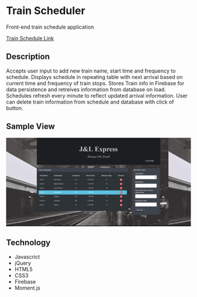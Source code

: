 # Train Scheduler
Front-end train schedule application

[Train Schedule Link](https://jliip51.github.io/Train-Schedule/ "Train-Schedule Link")

## Description
Accepts user input to add new train name, start time and frequency to schedule.  Displays schedule in repeating table with next arrival based on current time and frequency of train stops. Stores Train info in Firebase for data persistence and retreives information from database on load. Schedules refresh every minute to reflect updated arrival information. User can delete train information from schedule and database with click of button.

## Sample View

![Train Schedule App Screenshot](/assets/css/images/screenshot.png/)

## Technology
+ Javascrict
+ jQuery
+ HTML5
+ CSS3
+ Firebase
+ Moment.js
